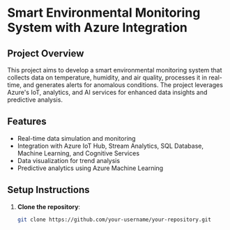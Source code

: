 # Smart Environmental Monitoring System with Azure Integration

## Project Overview
This project aims to develop a smart environmental monitoring system that collects data on temperature, humidity, and air quality, processes it in real-time, and generates alerts for anomalous conditions. The project leverages Azure's IoT, analytics, and AI services for enhanced data insights and predictive analysis.

## Features
- Real-time data simulation and monitoring
- Integration with Azure IoT Hub, Stream Analytics, SQL Database, Machine Learning, and Cognitive Services
- Data visualization for trend analysis
- Predictive analytics using Azure Machine Learning

## Setup Instructions
1. **Clone the repository**: 
   ```bash
   git clone https://github.com/your-username/your-repository.git
